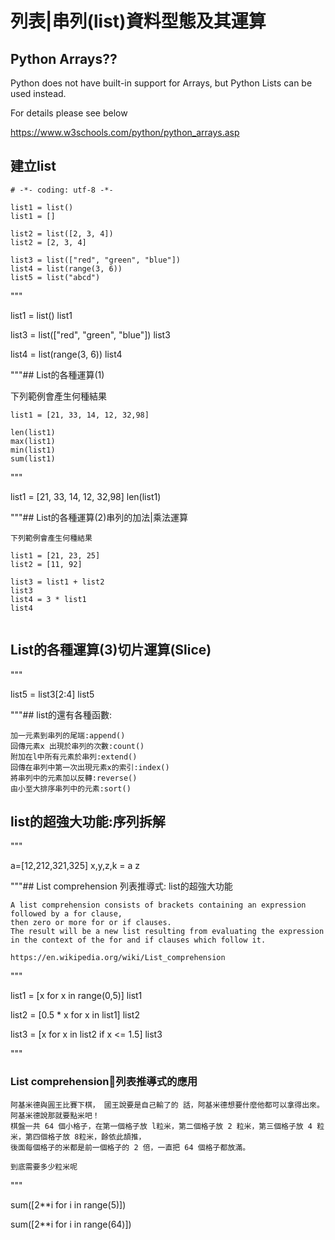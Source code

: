 

# 列表|串列(list)資料型態及其運算

##  Python Arrays??

Python does not have built-in support for Arrays, but Python Lists can be used instead.

For details please see below

https://www.w3schools.com/python/python_arrays.asp

## 建立list
```
# -*- coding: utf-8 -*-

list1 = list() 
list1 = [] 

list2 = list([2, 3, 4])
list2 = [2, 3, 4] 

list3 = list(["red", "green", "blue"]) 
list4 = list(range(3, 6))
list5 = list("abcd") 
```
"""

list1 = list() 
list1

list3 = list(["red", "green", "blue"])
list3

list4 = list(range(3, 6))
list4

"""## List的各種運算(1)

下列範例會產生何種結果
```
list1 = [21, 33, 14, 12, 32,98]

len(list1)
max(list1)
min(list1)
sum(list1)
```
"""

list1 = [21, 33, 14, 12, 32,98]
len(list1)

"""## List的各種運算(2)串列的加法|乘法運算

```
下列範例會產生何種結果

list1 = [21, 23, 25]
list2 = [11, 92]

list3 = list1 + list2
list3
list4 = 3 * list1
list4


```

##  List的各種運算(3)切片運算(Slice)
"""

list5 = list3[2:4]
list5

"""## list的還有各種函數:
```
加一元素到串列的尾端:append()
回傳元素x 出現於串列的次數:count()
附加在l中所有元素於串列:extend()
回傳在串列中第一次出現元素x的索引:index()
將串列中的元素加以反轉:reverse()
由小至大排序串列中的元素:sort()
```

## list的超強大功能:序列拆解
"""

a=[12,212,321,325]
x,y,z,k = a
z

"""## List comprehension 列表推導式: list的超強大功能
```
A list comprehension consists of brackets containing an expression followed by a for clause, 
then zero or more for or if clauses. 
The result will be a new list resulting from evaluating the expression 
in the context of the for and if clauses which follow it. 

https://en.wikipedia.org/wiki/List_comprehension
```
"""

list1 = [x for x in range(0,5)] 
list1

list2 = [0.5 * x for x in list1] 
list2

list3 = [x for x in list2 if x <= 1.5]
list3

"""

### List comprehension列表推導式的應用

```
阿基米德與圓王比賽下棋， 國王說要是自己輸了的 話，阿基米德想要什麼他都可以拿得出來。 阿基米德說那就要點米吧！ 
棋盤一共 64 個小格子，在第一個格子放 l粒米，第二個格子放 2 粒米，第三個格子放 4 粒米，第四個格子放 8粒米，餘依此頡推，
後面每個格子的米都是前一個格子的 2 倍，一直把 64 個格子都放滿。

到底需要多少粒米呢
```
"""

sum([2**i for i in range(5)])

sum([2**i for i in range(64)])
